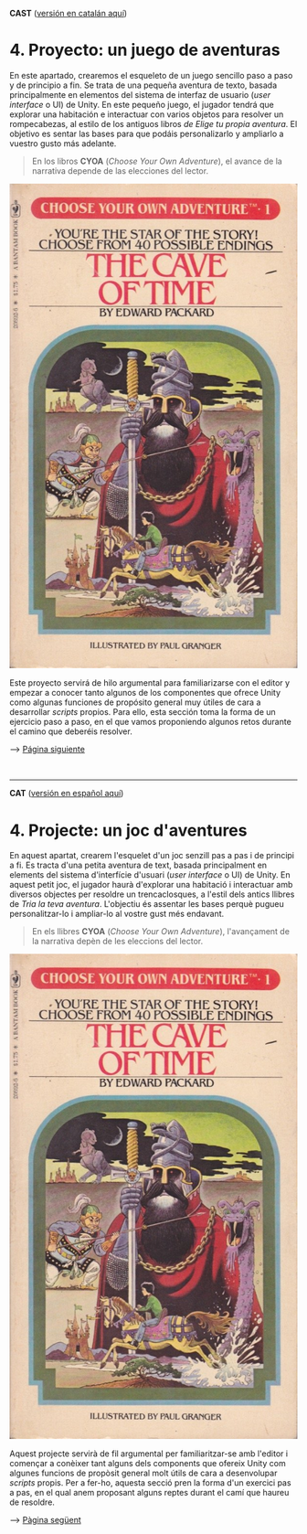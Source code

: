 <a name="es">**CAST**</a> (<a href="#ca">versión en catalán aquí</a>)


# 4. Proyecto: un juego de aventuras

En este apartado, crearemos el esqueleto de un juego sencillo paso a
paso y de principio a fin. Se trata de una pequeña aventura de texto,
basada principalmente en elementos del sistema de interfaz de usuario
(*user* *interface* o UI) de Unity. En este pequeño juego, el jugador
tendrá que explorar una habitación e interactuar con varios objetos para
resolver un rompecabezas, al estilo de los antiguos libros *de Elige tu
propia aventura*. El objetivo es sentar las bases para que podáis
personalizarlo y ampliarlo a vuestro gusto más adelante.

> En los libros **CYOA** (*Choose Your Own Adventure*), el avance de la
> narrativa depende de las elecciones del lector.

![](images/part4/the_cave_of_time.jpg)

Este proyecto servirá de hilo argumental para familiarizarse con el
editor y empezar a conocer tanto algunos de los componentes que ofrece
Unity como algunas funciones de propósito general muy útiles de cara a
desarrollar *scripts* propios. Para ello, esta sección toma la forma de
un ejercicio paso a paso, en el que vamos proponiendo algunos retos
durante el camino que deberéis resolver.

--> <a href="Parte4-1.md">Página siguiente</a>

<br /><hr />

<a name="ca">**CAT**</a> (<a href="#es">versión en español aquí</a>)

# 4. Projecte: un joc d'aventures


En aquest apartat, crearem l\'esquelet d\'un joc senzill pas a pas i de
principi a fi. Es tracta d\'una petita aventura de text, basada
principalment en elements del sistema d\'interfície d\'usuari (*user*
*interface* o UI) de Unity. En aquest petit joc, el jugador haurà
d\'explorar una habitació i interactuar amb diversos objectes per
resoldre un trencaclosques, a l\'estil dels antics llibres de *Tria la
teva aventura*. L\'objectiu és assentar les bases perquè pugueu
personalitzar-lo i ampliar-lo al vostre gust més endavant.

> En els llibres **CYOA** (*Choose Your Own Adventure*), l\'avançament
> de la narrativa depèn de les eleccions del lector.

![](images/part4/the_cave_of_time.jpg)

Aquest projecte servirà de fil argumental per familiaritzar-se amb
l\'editor i començar a conèixer tant alguns dels components que ofereix
Unity com algunes funcions de propòsit general molt útils de cara a
desenvolupar *scripts* propis. Per a fer-ho, aquesta secció pren la
forma d\'un exercici pas a pas, en el qual anem proposant alguns reptes
durant el camí que haureu de resoldre.


--> <a href="Parte4-1.md">Pàgina següent</a>
